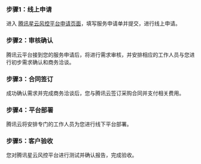 
### 步骤1：线上申请
进入 [腾讯星云风控平台申请页面](https://url.cn/5nishFg)，填写服务申请单并提交，进行线上申请。

### 步骤2：审核确认
腾讯云平台接到您的服务申请后，将进行需求审核，并安排相应的工作人员与您进行初步需求确认和商务洽谈。

### 步骤3：合同签订
成功确认需求并完成商务洽谈后，您与腾讯云签订采购合同并支付相关费用。

### 步骤4：平台部署
腾讯云将安排专门的工作人员为您进行线下平台部署。

### 步骤5：客户验收
您对腾讯星云风控平台进行测试并确认报告，完成验收。
